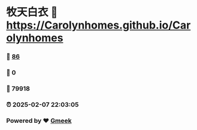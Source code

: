 # 牧天白衣 :link: https://Carolynhomes.github.io/Carolynhomes 
### :page_facing_up: [86](https://Carolynhomes.github.io/Carolynhomes/tag.html) 
### :speech_balloon: 0 
### :hibiscus: 79918 
### :alarm_clock: 2025-02-07 22:03:05 
### Powered by :heart: [Gmeek](https://github.com/Meekdai/Gmeek)
